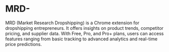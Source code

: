 # MRD-
MRD (Market Research Dropshipping) is a Chrome extension for dropshipping entrepreneurs. It offers insights on product trends, competitor pricing, and supplier data. With Free, Pro, and Pro+ plans, users can access features ranging from basic tracking to advanced analytics and real-time price predictions.
